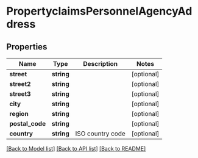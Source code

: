 # PropertyclaimsPersonnelAgencyAddress

## Properties
Name | Type | Description | Notes
------------ | ------------- | ------------- | -------------
**street** | **string** |  | [optional] 
**street2** | **string** |  | [optional] 
**street3** | **string** |  | [optional] 
**city** | **string** |  | [optional] 
**region** | **string** |  | [optional] 
**postal_code** | **string** |  | [optional] 
**country** | **string** | ISO country code | [optional] 

[[Back to Model list]](../README.md#documentation-for-models) [[Back to API list]](../README.md#documentation-for-api-endpoints) [[Back to README]](../README.md)


